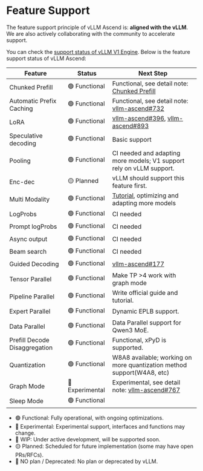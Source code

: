 # Feature Support

The feature support principle of vLLM Ascend is: **aligned with the vLLM**. We are also actively collaborating with the community to accelerate support.

You can check the [support status of vLLM V1 Engine][v1_user_guide]. Below is the feature support status of vLLM Ascend:

| Feature                       |      Status    | Next Step                                                              |
|-------------------------------|----------------|------------------------------------------------------------------------|
| Chunked Prefill               | 🟢 Functional  | Functional, see detail note: [Chunked Prefill][cp]                     |
| Automatic Prefix Caching      | 🟢 Functional  | Functional, see detail note: [vllm-ascend#732][apc]                    |
| LoRA                          | 🟢 Functional  | [vllm-ascend#396][multilora], [vllm-ascend#893][v1 multilora]          |
| Speculative decoding          | 🟢 Functional  | Basic support                                                          |
| Pooling                       | 🟢 Functional  | CI needed and adapting more models; V1 support rely on vLLM support.   |
| Enc-dec                       | 🟡 Planned     | vLLM should support this feature first.                                |
| Multi Modality                | 🟢 Functional  | [Tutorial][multimodal], optimizing and adapting more models            |
| LogProbs                      | 🟢 Functional  | CI needed                                                              |
| Prompt logProbs               | 🟢 Functional  | CI needed                                                              |
| Async output                  | 🟢 Functional  | CI needed                                                              |
| Beam search                   | 🟢 Functional  | CI needed                                                              |
| Guided Decoding               | 🟢 Functional  | [vllm-ascend#177][guided_decoding]                                     |
| Tensor Parallel               | 🟢 Functional  | Make TP >4 work with graph mode                                        |
| Pipeline Parallel             | 🟢 Functional  | Write official guide and tutorial.                                     |
| Expert Parallel               | 🟢 Functional  | Dynamic EPLB support.                                                  |
| Data Parallel                 | 🟢 Functional  | Data Parallel support for Qwen3 MoE.                                   |
| Prefill Decode Disaggregation | 🟢 Functional  | Functional, xPyD is supported.                                         |
| Quantization                  | 🟢 Functional  | W8A8 available; working on more quantization method support(W4A8, etc) |
| Graph Mode                    | 🔵 Experimental| Experimental, see detail note: [vllm-ascend#767][graph_mode]           |
| Sleep Mode                    | 🟢 Functional  |                                                                        |

- 🟢 Functional: Fully operational, with ongoing optimizations.
- 🔵 Experimental: Experimental support, interfaces and functions may change.
- 🚧 WIP: Under active development, will be supported soon.
- 🟡 Planned: Scheduled for future implementation (some may have open PRs/RFCs).
- 🔴 NO plan / Deprecated: No plan or deprecated by vLLM.

[v1_user_guide]: https://docs.vllm.ai/en/latest/getting_started/v1_user_guide.html
[multimodal]: https://vllm-ascend.readthedocs.io/en/latest/tutorials/single_npu_multimodal.html
[guided_decoding]: https://github.com/vllm-project/vllm-ascend/issues/177
[multilora]: https://github.com/vllm-project/vllm-ascend/issues/396
[v1 multilora]: https://github.com/vllm-project/vllm-ascend/pull/893
[graph_mode]: https://github.com/vllm-project/vllm-ascend/issues/767
[apc]: https://github.com/vllm-project/vllm-ascend/issues/732
[cp]: https://docs.vllm.ai/en/stable/performance/optimization.html#chunked-prefill
[1P1D]: https://github.com/vllm-project/vllm-ascend/pull/950
[ray]: https://github.com/vllm-project/vllm-ascend/issues/1751
